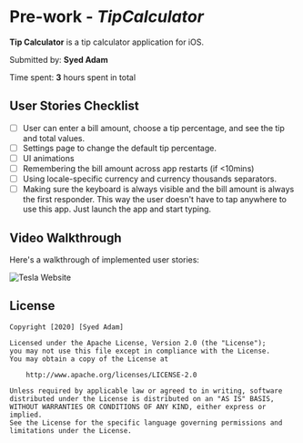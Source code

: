 # Pre-work - *TipCalculator*

**Tip Calculator** is a tip calculator application for iOS.

Submitted by: **Syed Adam**

Time spent: **3** hours spent in total

## User Stories Checklist

* [ ] User can enter a bill amount, choose a tip percentage, and see the tip and total values.
* [ ] Settings page to change the default tip percentage.
* [ ] UI animations
* [ ] Remembering the bill amount across app restarts (if <10mins)
* [ ] Using locale-specific currency and currency thousands separators.
* [ ] Making sure the keyboard is always visible and the bill amount is always the first responder. This way the user doesn't have to tap anywhere to use this app. Just launch the app and start typing.

## Video Walkthrough 

Here's a walkthrough of implemented user stories:

<img src='https://media.giphy.com/media/m1jXtSM2OcEEX1oNdP/giphy.gif' title='Tesla Website' width='' alt='Tesla Website' />


## License

    Copyright [2020] [Syed Adam]

    Licensed under the Apache License, Version 2.0 (the "License");
    you may not use this file except in compliance with the License.
    You may obtain a copy of the License at

        http://www.apache.org/licenses/LICENSE-2.0

    Unless required by applicable law or agreed to in writing, software
    distributed under the License is distributed on an "AS IS" BASIS,
    WITHOUT WARRANTIES OR CONDITIONS OF ANY KIND, either express or implied.
    See the License for the specific language governing permissions and
    limitations under the License.
